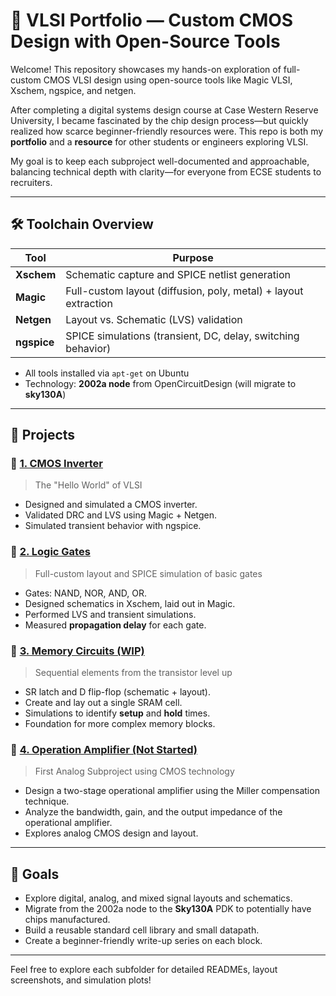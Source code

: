 # 🧠 VLSI Portfolio — Custom CMOS Design with Open-Source Tools

Welcome! This repository showcases my hands-on exploration of full-custom CMOS VLSI design using open-source tools like Magic VLSI, Xschem, ngspice, and netgen.

After completing a digital systems design course at Case Western Reserve University, I became fascinated by the chip design process—but quickly realized how scarce beginner-friendly resources were. This repo is both my **portfolio** and a **resource** for other students or engineers exploring VLSI.

My goal is to keep each subproject well-documented and approachable, balancing technical depth with clarity—for everyone from ECSE students to recruiters.

---

## 🛠️ Toolchain Overview

| Tool       | Purpose                                                                 |
|------------|-------------------------------------------------------------------------|
| **Xschem** | Schematic capture and SPICE netlist generation                          |
| **Magic**  | Full-custom layout (diffusion, poly, metal) + layout extraction         |
| **Netgen** | Layout vs. Schematic (LVS) validation                                   |
| **ngspice**| SPICE simulations (transient, DC, delay, switching behavior)            |

- All tools installed via `apt-get` on Ubuntu
- Technology: **2002a node** from OpenCircuitDesign (will migrate to **sky130A**)

---

## 📁 Projects

### 🔹 [1. CMOS Inverter](./CMOSInverter)
> The "Hello World" of VLSI

- Designed and simulated a CMOS inverter.
- Validated DRC and LVS using Magic + Netgen.
- Simulated transient behavior with ngspice.

### 🔹 [2. Logic Gates](./LogicGates)
> Full-custom layout and SPICE simulation of basic gates

- Gates: NAND, NOR, AND, OR.
- Designed schematics in Xschem, laid out in Magic.
- Performed LVS and transient simulations.
- Measured **propagation delay** for each gate.

### 🔹 [3. Memory Circuits (WIP)](./MemoryCircuits)
> Sequential elements from the transistor level up

- SR latch and D flip-flop (schematic + layout).
- Create and lay out a single SRAM cell.
- Simulations to identify **setup** and **hold** times.
- Foundation for more complex memory blocks.

### 🔹 [4. Operation Amplifier (Not Started)](./OperationalAmplifier)
> First Analog Subproject using CMOS technology

- Design a two-stage operational amplifier using the Miller compensation technique.
- Analyze the bandwidth, gain, and the output impedance of the operational amplifier.
- Explores analog CMOS design and layout.
  
---

## 📌 Goals

- Explore digital, analog, and mixed signal layouts and schematics.
- Migrate from the 2002a node to the **Sky130A** PDK to potentially have chips manufactured.
- Build a reusable standard cell library and small datapath.
- Create a beginner-friendly write-up series on each block.

---

Feel free to explore each subfolder for detailed READMEs, layout screenshots, and simulation plots!

